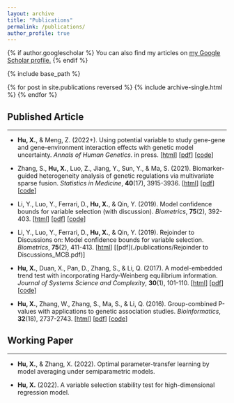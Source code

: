 ```yaml
---
layout: archive
title: "Publications"
permalink: /publications/
author_profile: true
---
```


{% if author.googlescholar %}
  You can also find my articles on <u><a href="{{author.googlescholar}}">my Google Scholar profile</a>.</u>
{% endif %}

{% include base_path %}

{% for post in site.publications reversed %}
  {% include archive-single.html %}
{% endfor %}



## Published Article
- - -

* **Hu, X.**, & Meng, Z. (2022+). Using potential variable to study gene-gene and gene-environment interaction effects with genetic model uncertainty. *Annals of Human Genetics*. in press. [[html](https://onlinelibrary.wiley.com/doi/abs/10.1111/ahg.12470)] [[pdf](./publications/MEST_AHG.pdf)] [[code](https://github.com/XnhuUcas/MEST)]

* Zhang, S., **Hu, X.**, Luo, Z., Jiang, Y., Sun, Y., & Ma, S. (2021). Biomarker-guided heterogeneity analysis of genetic regulations via multivariate sparse fusion. *Statistics in Medicine*, **40**(17), 3915-3936. [[html](https://onlinelibrary.wiley.com/doi/10.1002/sim.9006)] [[pdf](./publications/MSF_SIM.pdf)] [[code](https://github.com/XnhuUcas/MSF)]

* Li, Y., Luo, Y., Ferrari, D., **Hu, X.**, & Qin, Y. (2019). Model confidence bounds for variable selection (with discussion). *Biometrics*, **75**(2), 392-403. [[html](https://onlinelibrary.wiley.com/doi/abs/10.1111/biom.13024)] [[pdf](./publications/MCB_Biometrics.pdf)] [[code](https://github.com/XnhuUcas/mcb)]

* Li, Y., Luo, Y., Ferrari, D., **Hu, X.**, & Qin, Y. (2019). Rejoinder to Discussions on: Model confidence bounds for variable selection. *Biometrics*, **75**(2), 411-413. [[html](https://onlinelibrary.wiley.com/doi/10.1111/biom.13020)] [[pdf](./publications/Rejoinder to Discussions_MCB.pdf)]

* **Hu, X.**, Duan, X., Pan, D., Zhang, S., & Li, Q. (2017). A model-embedded trend test with incorporating Hardy-Weinberg equilibrium information. *Journal of Systems Science and Complexity*, **30**(1), 101-110. [[html](https://link.springer.com/article/10.1007/s11424-017-6187-4)] [[pdf](./publications/MET_JSSC.pdf)] [[code](https://github.com/XnhuUcas/MET)]

* **Hu, X.**, Zhang, W., Zhang, S., Ma, S., & Li, Q. (2016). Group-combined P-values with applications to genetic association studies. *Bioinformatics*, **32**(18), 2737-2743. [[html](https://doi.org/10.1093/bioinformatics/btw314)] [[pdf](./publications/GCP_Bioinfo.pdf)] [[code](https://github.com/XnhuUcas/GCP)]

<!-- <sup>*</sup> Equal authorship statement -->

## Working Paper
- - -

* **Hu, X.**, & Zhang, X. (2022). Optimal parameter-transfer learning by model averaging under semiparametric models.

* **Hu, X.** (2022). A variable selection stability test for high-dimensional regression model. 
